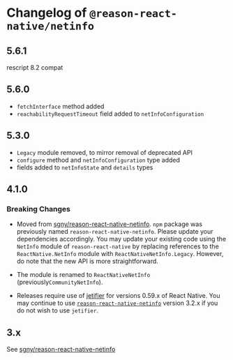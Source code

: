 # Changelog of `@reason-react-native/netinfo`

## 5.6.1

rescript 8.2 compat

## 5.6.0

- `fetchInterface` method added
- `reachabilityRequestTimeout` field added to `netInfoConfiguration`

## 5.3.0

- `Legacy` module removed, to mirror removal of deprecated API
- `configure` method and `netInfoConfiguration` type added
- fields added to `netInfoState` and `details` types

## 4.1.0

### Breaking Changes

- Moved from
  [sgny/reason-react-native-netinfo](https://github.com/sgny/reason-react-native-netinfo#readme).
  `npm` package was previously named `reason-react-native-netinfo`. Please
  update your dependencies accordingly. You may update your existing code using
  the `NetInfo` module of `reason-react-native` by replacing references to the
  `ReactNative.NetInfo` module with `ReactNativeNetInfo.Legacy`. However, do
  note that the new API is more straightforward.

- The module is renamed to `ReactNativeNetInfo` (previously`CommunityNetInfo`).

- Releases require use of [jetifier](https://github.com/mikehardy/jetifier) for
  versions 0.59.x of React Native. You may continue to use
  [`reason-react-native-netinfo`](https://www.npmjs.com/package/reason-react-native-netinfo)
  version 3.2.x if you do not wish to use `jetifier`.

## 3.x

See
[sgny/reason-react-native-netinfo](https://github.com/sgny/reason-react-native-netinfo/tree/3.2.4])

